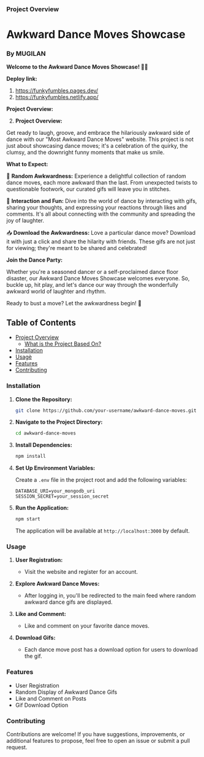 ### Project Overview

# Awkward Dance Moves Showcase

### By MUGILAN

**Welcome to the Awkward Dance Moves Showcase! 🕺💃**


**Deploy link:**
1. https://funkyfumbles.pages.dev/
2. https://funkyfumbles.netlify.app/

**Project Overview:**




2. **Project Overview:**


Get ready to laugh, groove, and embrace the hilariously awkward side of dance with our "Most Awkward Dance Moves" website. This project is not just about showcasing dance moves; it's a celebration of the quirky, the clumsy, and the downright funny moments that make us smile.

**What to Expect:**

🌟 **Random Awkwardness:**
Experience a delightful collection of random dance moves, each more awkward than the last. From unexpected twists to questionable footwork, our curated gifs will leave you in stitches.

💬 **Interaction and Fun:**
Dive into the world of dance by interacting with gifs, sharing your thoughts, and expressing your reactions through likes and comments. It's all about connecting with the community and spreading the joy of laughter.

📥 **Download the Awkwardness:**
Love a particular dance move? Download it with just a click and share the hilarity with friends. These gifs are not just for viewing; they're meant to be shared and celebrated!

**Join the Dance Party:**

Whether you're a seasoned dancer or a self-proclaimed dance floor disaster, our Awkward Dance Moves Showcase welcomes everyone. So, buckle up, hit play, and let's dance our way through the wonderfully awkward world of laughter and rhythm.

Ready to bust a move? Let the awkwardness begin! 🎉

## Table of Contents

- [Project Overview](#project-overview)
  - [What is the Project Based On?](#what-is-the-project-based-on)
- [Installation](#installation)
- [Usage](#usage)̀
- [Features](#features)
- [Contributing](#contributing)

### Installation

1. **Clone the Repository:**

   ```bash
   git clone https://github.com/your-username/awkward-dance-moves.git
   ```

2. **Navigate to the Project Directory:**

   ```bash
   cd awkward-dance-moves
   ```

3. **Install Dependencies:**

   ```bash
   npm install
   ```

4. **Set Up Environment Variables:**

   Create a `.env` file in the project root and add the following variables:

   ```env
   DATABASE_URI=your_mongodb_uri
   SESSION_SECRET=your_session_secret
   ```

5. **Run the Application:**

   ```bash
   npm start
   ```

   The application will be available at `http://localhost:3000` by default.

### Usage

1. **User Registration:**

   - Visit the website and register for an account.

2. **Explore Awkward Dance Moves:**

   - After logging in, you'll be redirected to the main feed where random awkward dance gifs are displayed.

3. **Like and Comment:**

   - Like and comment on your favorite dance moves.

4. **Download Gifs:**
   - Each dance move post has a download option for users to download the gif.

### Features

- User Registration
- Random Display of Awkward Dance Gifs
- Like and Comment on Posts
- Gif Download Option

### Contributing

Contributions are welcome! If you have suggestions, improvements, or additional features to propose, feel free to open an issue or submit a pull request.
